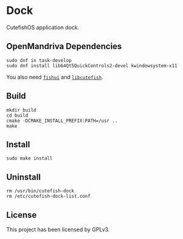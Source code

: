 # Dock

CutefishOS application dock.

## OpenMandriva Dependencies

```shell
sudo dnf in task-develop
sudo dnf install lib64Qt5QuickControls2-devel kwindowsystem-x11
```

You also need [`fishui`](https://github.com/peter-power-594/kcutefish-fishui) and [`libcutefish`](https://github.com/peter-power-594/kcutefish-libcutefish).

## Build

```shell
mkdir build
cd build
cmake -DCMAKE_INSTALL_PREFIX:PATH=/usr ..
make
```

## Install

```shell
sudo make install
```

## Uninstall

```shell
rm /usr/bin/cutefish-dock
rm /etc/cutefish-dock-list.conf
```

## License

This project has been licensed by GPLv3.

